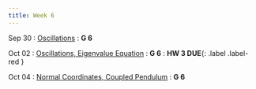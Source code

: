 ```yaml
---
title: Week 6
---
```


Sep 30
: [Oscillations](#)
  : **G 6**

Oct 02
: [Oscillations, Eigenvalue Equation](#)
  : **G 6**
: **HW 3 DUE**{: .label .label-red }[](#)

Oct 04
: [Normal Coordinates, Coupled Pendulum](#)
  : **G 6**